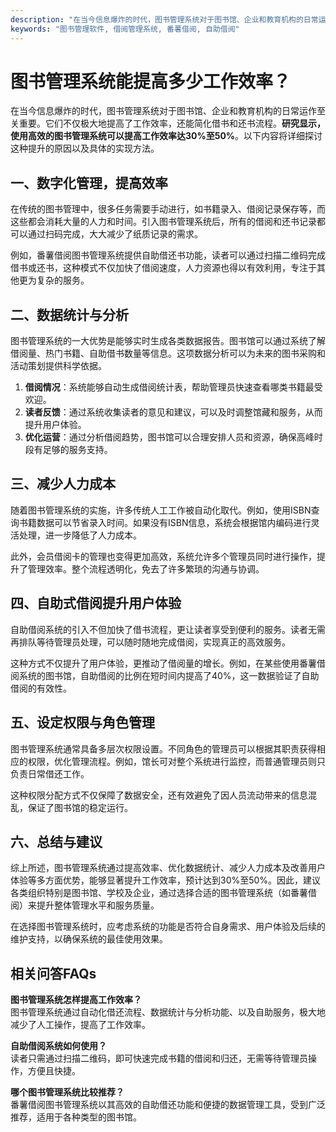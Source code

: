 ```yaml
---
description: "在当今信息爆炸的时代，图书管理系统对于图书馆、企业和教育机构的日常运作至关重要。它们不仅极大地提高了工作效率，还能简化借书和还书流程。**研究显示，使用高效的图书管理系统可以提高工作效率达30%至50%**。以下内容将详细探讨这种提升的原因以及具体的实现方法。"
keywords: "图书管理软件, 借阅管理系统, 番薯借阅, 自助借阅"
---
```

# 图书管理系统能提高多少工作效率？

在当今信息爆炸的时代，图书管理系统对于图书馆、企业和教育机构的日常运作至关重要。它们不仅极大地提高了工作效率，还能简化借书和还书流程。**研究显示，使用高效的图书管理系统可以提高工作效率达30%至50%**。以下内容将详细探讨这种提升的原因以及具体的实现方法。

## 一、数字化管理，提高效率

在传统的图书管理中，很多任务需要手动进行，如书籍录入、借阅记录保存等，而这些都会消耗大量的人力和时间。引入图书管理系统后，所有的借阅和还书记录都可以通过扫码完成，大大减少了纸质记录的需求。

例如，番薯借阅图书管理系统提供自助借还书功能，读者可以通过扫描二维码完成借书或还书，这种模式不仅加快了借阅速度，人力资源也得以有效利用，专注于其他更为复杂的服务。

## 二、数据统计与分析

图书管理系统的一大优势是能够实时生成各类数据报告。图书馆可以通过系统了解借阅量、热门书籍、自助借书数量等信息。这项数据分析可以为未来的图书采购和活动策划提供科学依据。

1. **借阅情况**：系统能够自动生成借阅统计表，帮助管理员快速查看哪类书籍最受欢迎。
2. **读者反馈**：通过系统收集读者的意见和建议，可以及时调整馆藏和服务，从而提升用户体验。
3. **优化运营**：通过分析借阅趋势，图书馆可以合理安排人员和资源，确保高峰时段有足够的服务支持。

## 三、减少人力成本

随着图书管理系统的实施，许多传统人工工作被自动化取代。例如，使用ISBN查询书籍数据可以节省录入时间。如果没有ISBN信息，系统会根据馆内编码进行灵活处理，进一步降低了人力成本。

此外，会员借阅卡的管理也变得更加高效，系统允许多个管理员同时进行操作，提升了管理效率。整个流程透明化，免去了许多繁琐的沟通与协调。

## 四、自助式借阅提升用户体验

自助借阅系统的引入不但加快了借书流程，更让读者享受到便利的服务。读者无需再排队等待管理员处理，可以随时随地完成借阅，实现真正的高效服务。

这种方式不仅提升了用户体验，更推动了借阅量的增长。例如，在某些使用番薯借阅系统的图书馆，自助借阅的比例在短时间内提高了40%，这一数据验证了自助借阅的有效性。

## 五、设定权限与角色管理

图书管理系统通常具备多层次权限设置。不同角色的管理员可以根据其职责获得相应的权限，优化管理流程。例如，馆长可对整个系统进行监控，而普通管理员则只负责日常借还工作。

这种权限分配方式不仅保障了数据安全，还有效避免了因人员流动带来的信息混乱，保证了图书馆的稳定运行。

## 六、总结与建议

综上所述，图书管理系统通过提高效率、优化数据统计、减少人力成本及改善用户体验等多方面优势，能够显著提升工作效率，预计达到30%至50%。因此，建议各类组织特别是图书馆、学校及企业，通过选择合适的图书管理系统（如番薯借阅）来提升整体管理水平和服务质量。

在选择图书管理系统时，应考虑系统的功能是否符合自身需求、用户体验及后续的维护支持，以确保系统的最佳使用效果。

## 相关问答FAQs

**图书管理系统怎样提高工作效率？**  
图书管理系统通过自动化借还流程、数据统计与分析功能、以及自助服务，极大地减少了人工操作，提高了工作效率。

**自助借阅系统如何使用？**  
读者只需通过扫描二维码，即可快速完成书籍的借阅和归还，无需等待管理员操作，方便且快捷。

**哪个图书管理系统比较推荐？**  
番薯借阅图书管理系统以其高效的自助借还功能和便捷的数据管理工具，受到广泛推荐，适用于各种类型的图书馆。
